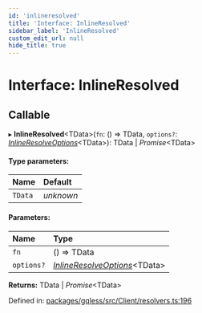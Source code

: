 ```yaml
---
id: 'inlineresolved'
title: 'Interface: InlineResolved'
sidebar_label: 'InlineResolved'
custom_edit_url: null
hide_title: true
---
```


# Interface: InlineResolved

## Callable

▸ **InlineResolved**<TData\>(`fn`: () => TData, `options?`: [_InlineResolveOptions_](inlineresolveoptions.md)<TData\>): TData \| _Promise_<TData\>

#### Type parameters:

| Name    | Default   |
| :------ | :-------- |
| `TData` | _unknown_ |

#### Parameters:

| Name       | Type                                                      |
| :--------- | :-------------------------------------------------------- |
| `fn`       | () => TData                                               |
| `options?` | [_InlineResolveOptions_](inlineresolveoptions.md)<TData\> |

**Returns:** TData \| _Promise_<TData\>

Defined in: [packages/gqless/src/Client/resolvers.ts:196](https://github.com/gqless/gqless/blob/master/packages/gqless/src/Client/resolvers.ts#L196)
